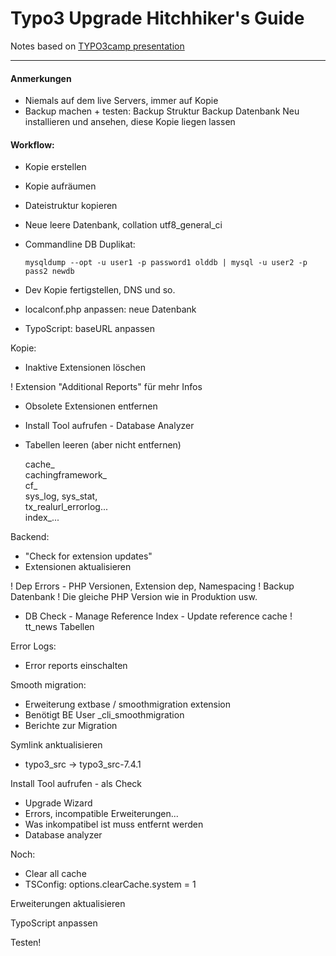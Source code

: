 # Typo3 Upgrade Hitchhiker's Guide

Notes based on [TYPO3camp presentation](https://jweiland.net/typo3/vortraege/typo3camp-berlin-2014.html)
  
---
  
#### Anmerkungen

* Niemals auf dem live Servers, immer auf Kopie
* Backup machen + testen:
  Backup Struktur
  Backup Datenbank
  Neu installieren und ansehen, diese Kopie liegen lassen

#### Workflow:

* Kopie erstellen
* Kopie aufräumen 
* Dateistruktur kopieren
* Neue leere Datenbank, collation utf8_general_ci
* Commandline DB Duplikat:
     
     ```mysqldump --opt -u user1 -p password1 olddb | mysql -u user2 -p pass2 newdb```
     
* Dev Kopie fertigstellen, DNS und so.
* localconf.php anpassen: neue Datenbank
* TypoScript: baseURL anpassen

Kopie:

* Inaktive Extensionen löschen

! Extension "Additional Reports" für mehr Infos

* Obsolete Extensionen entfernen
* Install Tool aufrufen - Database Analyzer
* Tabellen leeren (aber nicht entfernen)
	  
	cache_  
	cachingframework_  
	cf_  
	sys_log, sys_stat,   
	tx_realurl_errorlog...  
	index_...  
  
Backend:  

* "Check for extension updates"
* Extensionen aktualisieren

 ! Dep Errors - PHP Versionen, Extension dep, Namespacing
 ! Backup Datenbank
 ! Die gleiche PHP Version wie in Produktion usw.

*  DB Check - Manage Reference Index - Update reference cache
 ! tt_news Tabellen

Error Logs:

* Error reports einschalten


Smooth migration:

* Erweiterung extbase / smoothmigration extension
* Benötigt BE User _cli_smoothmigration
* Berichte zur Migration

Symlink anktualisieren

* typo3_src -> typo3_src-7.4.1

Install Tool aufrufen - als Check

* Upgrade Wizard
* Errors, incompatible Erweiterungen...
* Was inkompatibel ist muss entfernt werden
* Database analyzer

Noch:

* Clear all cache
* TSConfig: options.clearCache.system = 1

Erweiterungen aktualisieren

TypoScript anpassen

Testen!
